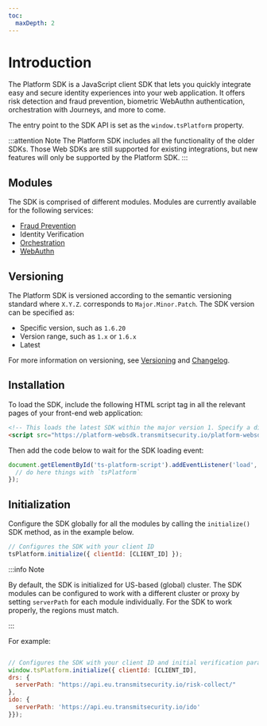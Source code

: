 ```yaml
---
toc:
  maxDepth: 2
---
```


# Introduction

The Platform SDK is a JavaScript client SDK that lets you quickly integrate easy and secure identity experiences into your web application. It offers risk detection and fraud prevention, biometric WebAuthn authentication, orchestration with Journeys, and more to come.

The entry point to the SDK API is set as the `window.tsPlatform` property.

:::attention Note
The Platform SDK includes all the functionality of the older SDKs. Those Web SDKs are still supported for existing integrations, but new features will only be supported by the Platform SDK.
:::

## Modules

The SDK is comprised of different modules. Modules are currently available for the following services:

- [Fraud Prevention](/sdk-ref/platform/modules/drs.md)
- Identity Verification
- [Orchestration](/sdk-ref/idosdk/overview.md)
- [WebAuthn](/sdk-ref/authnsdk/Overview.md)


## Versioning

The Platform SDK is versioned according to the semantic versioning standard where `X.Y.Z`. corresponds to `Major.Minor.Patch`. The SDK version can be specified as:

- Specific version, such as `1.6.20`
- Version range, such as `1.x` or `1.6.x`
- Latest

For more information on versioning, see [Versioning](/sdk-ref/platform/versioning.md) and [Changelog](/sdk-ref/platform/CHANGELOG.md).

## Installation

To load the SDK, include the following HTML script tag in all the relevant pages of your front-end web application:

```html
<!-- This loads the latest SDK within the major version 1. Specify a different version if necessary -->
<script src="https://platform-websdk.transmitsecurity.io/platform-websdk/1.x/ts-platform-websdk.js" defer="true" id="ts-platform-script"></script>
```

Then add the code below to wait for the SDK loading event:

```js
document.getElementById('ts-platform-script').addEventListener('load', () => {
  // do here things with `tsPlatform`
});
```

## Initialization

Configure the SDK globally for all the modules by calling the `initialize()` SDK method, as in the example below.

```js
// Configures the SDK with your client ID
tsPlatform.initialize({ clientId: [CLIENT_ID] });
```

:::info Note

By default, the SDK is initialized for US-based (global) cluster. The SDK modules can be configured to work with a different cluster or proxy by setting `serverPath` for each module individually. For the SDK to work properly, the regions must match.

:::

For example:

```js

// Configures the SDK with your client ID and initial verification params
window.tsPlatform.initialize({ clientId: [CLIENT_ID],
drs: {
  serverPath: "https://api.eu.transmitsecurity.io/risk-collect/"
},
ido: {
  serverPath: 'https://api.eu.transmitsecurity.io/ido'
}});
```

